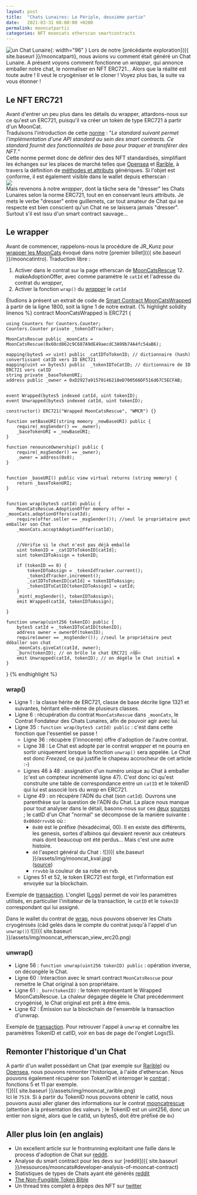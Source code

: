 ```yaml
---
layout: post
title:  "Chats Lunaires: Le Périple, deuxième partie"
date:   2021-03-31 08:00:00 +0200
permalink: mooncatpartii
categories: NFT mooncats etherscan smartcontracts
---
```


![un Chat Lunaire]({{site.baseurl}}/assets/img/mooncat_rarible.png){: width="96" }
Lors de notre [précédante exploration]({{ site.baseurl }}/mooncatparti), nous avions vu comment était généré un Chat Lunaire. A présent voyons comment fonctionne un _wrapper_, qui annonce emballer notre chat, le normaliser en NFT ERC721... Alors que la réalité est toute autre ! Il veut le cryogéniser et le cloner ! Voyez plus bas, la suite va vous étonner !

## Le NFT ERC721
Avant d'entrer un peu plus dans les détails du wrapper, attardons-nous sur ce qu'est un ERC721, puisqu'il va créer un token de type ERC721 à partir d'un MoonCat.  
Traduisons l'introduction de cette [norme](https://eips.ethereum.org/EIPS/eip-721) : "_Le standard suivant permet l'implémentation d'une API standard au sein des smart contracts. Ce standard fournit des fonctionnalités de base pour traquer et transférer des NFT._"  
Cette norme permet donc de définir des des NFT standardisés, simplifiant les échanges sur les places de marché telles que [Opensea](https://opensea.io/assets/wrapped-mooncatsrescue) et [Rarible](https://rarible.com/collection/0x7c40c393dc0f283f318791d746d894ddd3693572),  à travers la définition de [méthodes et attributs](https://fr.wikipedia.org/wiki/Programmation_orient%C3%A9e_objet#Objet_(attributs_et_m%C3%A9thodes)) génériques. Si l'objet est conforme, il est également visible dans le wallet depuis etherscan :  
![]({{site.baseurl}}/assets/img/mooncat_etherscan_tab_erc721.png)  
Mais revenons à notre _wrapper_, dont la tâche sera de "dresser" les Chats Lunaires selon la norme ERC721, tout en en conservant leurs attributs. Je mets le verbe "dresser" entre guillemets, car tout amateur de Chat qui se respecte est bien conscient qu'un Chat ne se laissera jamais "dresser". Surtout s'il est issu d'un smart contract sauvage...

## Le wrapper
 
Avant de commencer, rappelons-nous la procédure de JR_Kunz pour [wrapper les MoonCats](https://twitter.com/RJ_Kunz/status/1370508875598807041) évoqué dans notre [premier billet]({{ site.baseurl }}/mooncatintro). Traduction libre :
1. Activer dans le contrat sur la page etherscan de [MoonCatsRescue](https://etherscan.io/address/0x60cd862c9C687A9dE49aecdC3A99b74A4fc54aB6#writeContract) 12. makeAdoptionOffer, avec comme paramètre le `catId` et l'adresse du contrat du _wrapper_,
2. Activer la fonction `wrap()` du _[wrapper](https://etherscan.io/address/0x7c40c393dc0f283f318791d746d894ddd3693572#writeContract)_ le `catId`

Étudions à présent un extrait de code de [Smart Contract MoonCatsWrapped](https://etherscan.io/address/0x7c40c393dc0f283f318791d746d894ddd3693572#code) à partir de la ligne 1800, soit la ligne 1 de notre extrait.
{% highlight solidity linenos %}
contract MoonCatsWrapped is ERC721 {

    using Counters for Counters.Counter;
    Counters.Counter private _tokenIdTracker;

    MoonCatsRescue public _moonCats = MoonCatsRescue(0x60cd862c9C687A9dE49aecdC3A99b74A4fc54aB6);

    mapping(bytes5 => uint) public _catIDToTokenID; // dictionnaire (hash) convertissant catID vers ID ERC721
    mapping(uint => bytes5) public  _tokenIDToCatID; // dictionnaire de ID ERC721 vers catID
    string private _baseTokenURI;
    address public _owner = 0xD2927a91570146218eD700566DF516d67C5ECFAB;


    event Wrapped(bytes5 indexed catId, uint tokenID);
    event Unwrapped(bytes5 indexed catId, uint tokenID);

    constructor() ERC721("Wrapped MoonCatsRescue", "WMCR") {}

    function setBaseURI(string memory _newBaseURI) public {
        require(_msgSender() == _owner);
        _baseTokenURI = _newBaseURI;
    }

    function renounceOwnership() public {
        require(_msgSender() == _owner);
        _owner = address(0x0);
    }


    function _baseURI() public view virtual returns (string memory) {
        return _baseTokenURI;
    }


    function wrap(bytes5 catId) public {
        MoonCatsRescue.AdoptionOffer memory offer = _moonCats.adoptionOffers(catId);
        require(offer.seller == _msgSender()); //seul le propriétaire peut emballer son Chat
        _moonCats.acceptAdoptionOffer(catId);


        //Vérifie si le chat n'est pas déjà emballé
        uint tokenID = _catIDToTokenID[catId];
        uint tokenIDToAssign = tokenID;

        if (tokenID == 0) {
            tokenIDToAssign = _tokenIdTracker.current();
            _tokenIdTracker.increment();
            _catIDToTokenID[catId] = tokenIDToAssign;
            _tokenIDToCatID[tokenIDToAssign] = catId;
        }
        _mint(_msgSender(), tokenIDToAssign);
        emit Wrapped(catId, tokenIDToAssign);

    }

    function unwrap(uint256 tokenID) public {
        bytes5 catId = _tokenIDToCatID[tokenID];
        address owner = ownerOf(tokenID);
        require(owner == _msgSender()); //seul le propriétaire peut déballer son chat
        _moonCats.giveCat(catId, owner);
        _burn(tokenID); // on brûle le chat ERC721 🔥😿🔥
        emit Unwrapped(catId, tokenID); // on dégèle le Chat initial ❄️
    }

}
{% endhighlight %}

### wrap()
* Ligne 1 : la classe hérite de ERC721, classe de base décrite ligne 1321 et suivantes, héritant elle-même de plusieurs classes.
* Ligne 6 : récupération du contrat `MoonCatsRescue` dans `_moonCats`, le Contrat Fondateur des Chats Lunaires, afin de pouvoir agir avec lui.
* Ligne 35 : `function wrap(bytes5 catId) public` : c'est dans cette fonction que l'essentiel se passe !
  * Ligne 36 : récupère (l'innocente) offre d'adoption de l'autre contrat.
  * Ligne 38 : Le Chat est adopté par le contrat _wrapper_ et ne pourra en sortir uniquement lorsque la fonction `unwrap()` sera appelée. Le Chat est donc _Freezed_, ce qui justifie le chapeau accrocheur de cet article :-)
  * Lignes 46 à 48 : assignation d'un numéro unique au Chat à emballer (c'est un compteur incrémenté ligne 47). C'est donc ici qu'est construite une table de correspondance entre un `catID` et le tokenID qui lui est associé lors du _wrap_ en ERC721.
  * Ligne 49 : on récupère l'ADN du chat (son `catId`).
Ouvrons une parenthèse sur la question de l'ADN du Chat. La place nous manque pour tout analyser dans le détail, basons-nous sur ces [deux](https://www.reddit.com/r/MoonCatRescue/comments/6tkdl0/developer_analysis_of_mooncat_contract/) [sources](https://www.reddit.com/r/MoonCatRescue/comments/m4gazs/mooncat_k_values_explained/) ;  le catID d'un Chat "normal" se décompose de la manière suivante : `0x00ddrrvvbb` où :
    * `0x00` est le préfixe (héxadécimal, 00). Il en existe des différents, les genesis, sortes d'albinos qui devaient revenir aux créateurs mais dont beaucoup ont été perdus... Mais c'est une autre histoire.
    * `dd` l'aspect général du Chat : 
![]({{ site.baseurl }}/assets/img/mooncat_kval.jpg)  
([source](https://www.reddit.com/r/MoonCatRescue/comments/m4gazs/mooncat_k_values_explained/))  
    * `rrvvbb` la couleur de sa robe en rvb.
  * Lignes 51 et 52, le token ERC721 est forgé, et l'information est envoyée sur la blockchain.

Exemple de [transaction](https://etherscan.io/tx/0xc1777250b8731637bccf8a47503006aab29049a53f6416580fb172ed367e4b01). L'onglet ([Logs](https://etherscan.io/tx/0xc1777250b8731637bccf8a47503006aab29049a53f6416580fb172ed367e4b01#eventlog)) permet de voir les paramètres utilisés, en particulier l'initiateur de la transaction, le `catID` et le `tokenID` correspondant qui lui assigné.

Dans le wallet du contrat de [wrap](https://etherscan.io/tokenholdings?a=0x7C40c393DC0f283F318791d746d894DdD3693572), nous pouvons observer les Chats cryogénisés (càd gelés dans le compte du contrat jusqu'à l'appel d'un `unwrap()`)
![]({{ site.baseurl }}/assets/img/mooncat_etherscan_view_erc20.png)  

### unwrap()
* Ligne 56 : `function unwrap(uint256 tokenID) public` : opération inverse, on décongèle le Chat.
* Ligne 60 : Interaction avec le smart contract `MoonCatsRescue` pour remettre le Chat original à son propriétaire.
* Ligne 61 : `_burn(tokenID)` : le token représentant le Wrapped MoonCatsRescue. La chaleur dégagée dégèle le Chat précédemment cryogénisé, le Chat original est prêt à être émis.  
* Ligne 62 : Émission sur la blockchain de l'ensemble la transaction d'unwrap.  

Exemple de [transaction](https://etherscan.io/tx/0x2c6fc69c46d4afe651ee86b0360704b6422a5602ef1d891eefaf0bc417a66199). Pour retrouver l'appel à `unwrap` et connaître les paramètres TokenID et catID, voir en bas de page de l'onglet Logs(5).

## Remonter l'historique d'un Chat
A partir d'un wallet possédant un Chat (par exemple sur [Rarible](https://rarible.com/collection/0x7c40c393dc0f283f318791d746d894ddd3693572)) ou [Opensea](https://opensea.io/assets/wrapped-mooncatsrescue), nous pouvons remonter l'historique, à l'aide d'etherscan. Nous pouvons également récupérer son TokenID et interroger le [contrat](https://etherscan.io/address/0x7c40c393dc0f283f318791d746d894ddd3693572#readContract) ; fonctions 5 et 11 par exemple.  
![]({{ site.baseurl }}/assets/img/mooncat_rarible.png)  
Ici le `7519`. Si à partir du TokenID nous pouvons obtenir le catId, nous pouvons aussi aller glaner des informations sur le contrat [mooncatrescue](https://etherscan.io/address/0x60cd862c9C687A9dE49aecdC3A99b74A4fc54aB6#readContract) (attention à la présentation des valeurs ; le TokenID est un uint256, donc un entier non signé, alors que le catId, un bytes5, doit être préfixé de `0x`)


## Aller plus loin (en anglais)
* Un excellent article sur le frontrunning exploitant une faille dans le process d'adoption de Chat sur [reddit](https://www.reddit.com/r/MoonCatRescue/comments/m5qjeg/frontrunning_a_primer/).
* Analyse du smart contract pour les devs sur [reddit]({{ site.baseurl }}/ressources/mooncats#developer-analysis-of-mooncat-contract) 
* Statistiques de types de Chats ayant été générés [reddit](https://www.reddit.com/r/MoonCatRescue/comments/m3t7nv/mooncat_numbersrarities/)
* [The Non-Fungible Token Bible](https://opensea.io/blog/guides/non-fungible-tokens/)
* Un thread très complet à èrpèps des NFT sur [twitter](https://twitter.com/minionabct/status/1364199356245495808)

